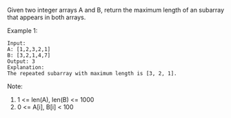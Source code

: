 Given two integer arrays A and B, return the maximum length of an subarray that appears in both arrays.

Example 1:
```
Input:
A: [1,2,3,2,1]
B: [3,2,1,4,7]
Output: 3
Explanation: 
The repeated subarray with maximum length is [3, 2, 1].
```
Note:
1. 1 <= len(A), len(B) <= 1000
2. 0 <= A[i], B[i] < 100